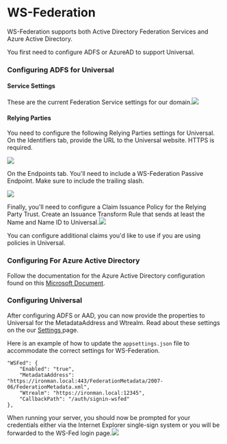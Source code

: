 # WS-Federation

WS-Federation supports both Active Directory Federation Services and Azure Active Directory.

You first need to configure ADFS or AzureAD to support Universal.

### Configuring ADFS for Universal <a id="configuring-adfs-for-universal-dashboard"></a>

#### Service Settings <a id="service-settings"></a>

These are the current Federation Service settings for our domain.![](https://gblobscdn.gitbook.com/assets%2F-L9mVQO4zbOX7ZcHvIte%2F-Lob6ow15SQRLl3vo8ZV%2F-Lob7luBvuEGUTrLIors%2Fimage.png?alt=media&token=64c3c00f-1d2c-4346-bcc1-dd89e7cf4c24)

#### Relying Parties <a id="relying-parties"></a>

You need to configure the following Relying Parties settings for Universal. On the Identifiers tab, provide the URL to the Universal website. HTTPS is required.

![](https://gblobscdn.gitbook.com/assets%2F-L9mVQO4zbOX7ZcHvIte%2F-Lob6ow15SQRLl3vo8ZV%2F-Lob8DOuN3sGBzbdctQb%2Fimage.png?alt=media&token=8b2fac2f-c5e1-4ceb-963e-ab9c7eb85484)

On the Endpoints tab. You'll need to include a WS-Federation Passive Endpoint. Make sure to include the trailing slash.

![](https://gblobscdn.gitbook.com/assets%2F-L9mVQO4zbOX7ZcHvIte%2F-Lob6ow15SQRLl3vo8ZV%2F-Lob8hIg0Ot1uN1PsimG%2Fimage.png?alt=media&token=e6673c7c-a125-4b04-b0c0-ba7d0a677d6a)

Finally, you'll need to configure a Claim Issuance Policy for the Relying Party Trust. Create an Issuance Transform Rule that sends at least the Name and Name ID to Universal.![](https://gblobscdn.gitbook.com/assets%2F-L9mVQO4zbOX7ZcHvIte%2F-Lob6ow15SQRLl3vo8ZV%2F-Lob92zcF4qYpWtR0g_4%2Fimage.png?alt=media&token=34dfd4db-d742-4f8b-a271-86d37542dc35)

You can configure additional claims you'd like to use if you are using policies in Universal. 

### Configuring For Azure Active Directory <a id="configuring-for-azure-active-directory"></a>

Follow the documentation for the Azure Active Directory configuration found on this [Microsoft Document](https://docs.microsoft.com/en-us/aspnet/core/security/authentication/ws-federation?view=aspnetcore-2.2#azure-active-directory).

### Configuring Universal <a id="configuring-universal-dashboard"></a>

After configuring ADFS or AAD, you can now provide the properties to Universal for the MetadataAddress and Wtrealm. Read about these settings on the our [Settings ](../settings.md)page. 

Here is an example of how to update the `appsettings.json` file to accommodate the correct settings for WS-Federation.

```text
"WSFed": {
    "Enabled": "true",
    "MetadataAddress": "https://ironman.local:443/FederationMetadata/2007-06/FederationMetadata.xml",
    "Wtrealm": "https://ironman.local:12345",
    "CallbackPath": "/auth/signin-wsfed"
},
```

When running your server, you should now be prompted for your credentials either via the Internet Explorer single-sign system or you will be forwarded to the WS-Fed login page.![](https://gblobscdn.gitbook.com/assets%2F-L9mVQO4zbOX7ZcHvIte%2F-Lob6ow15SQRLl3vo8ZV%2F-Lob9yeDdGENbUiyz4Sj%2Fimage.png?alt=media&token=910db2dd-85f3-46eb-b3ec-9f551f244439)

